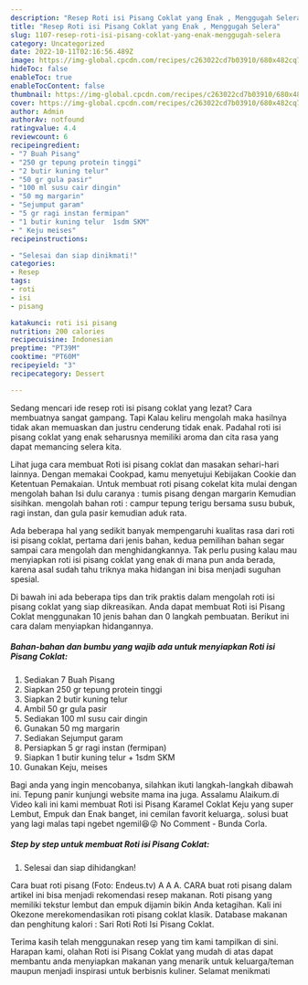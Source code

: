 ```yaml
---
description: "Resep Roti isi Pisang Coklat yang Enak , Menggugah Selera"
title: "Resep Roti isi Pisang Coklat yang Enak , Menggugah Selera"
slug: 1107-resep-roti-isi-pisang-coklat-yang-enak-menggugah-selera
category: Uncategorized
date: 2022-10-11T02:16:56.489Z
image: https://img-global.cpcdn.com/recipes/c263022cd7b03910/680x482cq70/roti-isi-pisang-coklat-foto-resep-utama.jpg
hideToc: false
enableToc: true
enableTocContent: false
thumbnail: https://img-global.cpcdn.com/recipes/c263022cd7b03910/680x482cq70/roti-isi-pisang-coklat-foto-resep-utama.jpg
cover: https://img-global.cpcdn.com/recipes/c263022cd7b03910/680x482cq70/roti-isi-pisang-coklat-foto-resep-utama.jpg
author: Admin
authorAv: notfound
ratingvalue: 4.4
reviewcount: 6
recipeingredient:
- "7 Buah Pisang"
- "250 gr tepung protein tinggi"
- "2 butir kuning telur"
- "50 gr gula pasir"
- "100 ml susu cair dingin"
- "50 mg margarin"
- "Sejumput garam"
- "5 gr ragi instan fermipan"
- "1 butir kuning telur  1sdm SKM"
- " Keju meises"
recipeinstructions:

- "Selesai dan siap dinikmati!"
categories:
- Resep
tags:
- roti
- isi
- pisang

katakunci: roti isi pisang 
nutrition: 200 calories
recipecuisine: Indonesian
preptime: "PT39M"
cooktime: "PT60M"
recipeyield: "3"
recipecategory: Dessert

---
```



Sedang mencari ide resep roti isi pisang coklat yang lezat? Cara membuatnya sangat gampang. Tapi Kalau keliru mengolah maka hasilnya tidak akan memuaskan dan justru cenderung tidak enak. Padahal roti isi pisang coklat yang enak seharusnya memiliki aroma dan cita rasa yang dapat memancing selera kita.


Lihat juga cara membuat Roti isi pisang coklat dan masakan sehari-hari lainnya. Dengan memakai Cookpad, kamu menyetujui Kebijakan Cookie dan Ketentuan Pemakaian. Untuk membuat roti pisang cokelat kita mulai dengan mengolah bahan Isi dulu caranya : tumis pisang dengan margarin Kemudian sisihkan. mengolah bahan roti : campur tepung terigu bersama susu bubuk, ragi instan, dan gula pasir kemudian aduk rata.

Ada beberapa hal yang sedikit banyak mempengaruhi kualitas rasa dari roti isi pisang coklat, pertama dari jenis bahan, kedua pemilihan bahan segar sampai cara mengolah dan menghidangkannya. Tak perlu pusing kalau mau menyiapkan roti isi pisang coklat yang enak di mana pun anda berada, karena asal sudah tahu triknya maka hidangan ini bisa menjadi suguhan spesial.


Di bawah ini ada beberapa tips dan trik praktis dalam mengolah roti isi pisang coklat yang siap dikreasikan. Anda dapat membuat Roti isi Pisang Coklat menggunakan 10 jenis bahan dan 0 langkah pembuatan. Berikut ini cara dalam menyiapkan hidangannya.

<!--inarticleads1-->

##### Bahan-bahan dan bumbu yang wajib ada untuk menyiapkan Roti isi Pisang Coklat:

1. Sediakan 7 Buah Pisang
1. Siapkan 250 gr tepung protein tinggi
1. Siapkan 2 butir kuning telur
1. Ambil 50 gr gula pasir
1. Sediakan 100 ml susu cair dingin
1. Gunakan 50 mg margarin
1. Sediakan Sejumput garam
1. Persiapkan 5 gr ragi instan (fermipan)
1. Siapkan 1 butir kuning telur + 1sdm SKM
1. Gunakan  Keju, meises


Bagi anda yang ingin mencobanya, silahkan ikuti langkah-langkah dibawah ini. Tepung panir kunjungi website mama ina juga. Assalamu Alaikum.di Video kali ini kami membuat Roti isi Pisang Karamel Coklat Keju yang super Lembut, Empuk dan Enak banget, ini cemilan favorit keluarga,. solusi buat yang lagi malas tapi ngebet ngemil😆😜 No Comment - Bunda Corla. 

<!--inarticleads2-->

##### Step by step untuk membuat Roti isi Pisang Coklat:


1. Selesai dan siap dihidangkan!

Cara buat roti pisang (Foto: Endeus.tv) A A A. CARA buat roti pisang dalam artikel ini bisa menjadi rekomendasi resep makanan. Roti pisang yang memiliki tekstur lembut dan empuk dijamin bikin Anda ketagihan. Kali ini Okezone merekomendasikan roti pisang coklat klasik. Database makanan dan penghitung kalori : Sari Roti Roti Isi Pisang Coklat. 

Terima kasih telah menggunakan resep yang tim kami tampilkan di sini. Harapan kami, olahan Roti isi Pisang Coklat yang mudah di atas dapat membantu anda menyiapkan makanan yang menarik untuk keluarga/teman maupun menjadi inspirasi untuk berbisnis kuliner. Selamat menikmati
